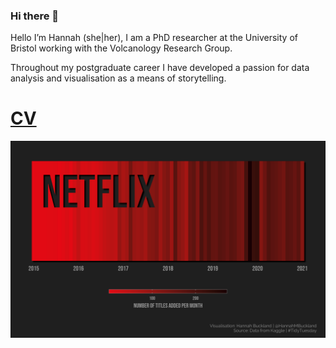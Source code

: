 ### Hi there 👋

Hello I’m Hannah (she|her), I am a PhD researcher at the University of Bristol working with the Volcanology Research Group.  

Throughout my postgraduate career I have developed a passion for data analysis and visualisation as a means of storytelling.

# [CV](https://hannahmbuckland.wordpress.com/cv/)

![Netflix](https://github.com/HannahBuckland/TidyTuesday/blob/master/2021-04-20/netflix.png)




